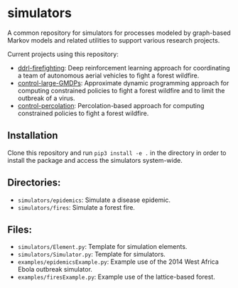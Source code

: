# simulators

A common repository for simulators for processes modeled by graph-based Markov models and related utilities to support 
various research projects. 

Current projects using this repository:
- [ddrl-firefighting](github.com/rhaksar/ddrl-firefighting): Deep reinforcement learning approach for coordinating a 
  team of autonomous aerial vehicles to fight a forest wildfire.
- [control-large-GMDPs](github.com/rhaksar/control-large-GMDPs): Approximate dynamic programming approach for computing 
  constrained policies to fight a forest wildfire and to limit the outbreak of a virus.
- [control-percolation](github.com/rhaksar/control-percolation): Percolation-based approach for computing constrained 
  policies to fight a forest wildfire. 

## Installation

Clone this repository and run `pip3 install -e .` in the directory in order to install the package and access the
simulators system-wide.

## Directories:
- `simulators/epidemics`: Simulate a disease epidemic.
- `simulators/fires`: Simulate a forest fire.

## Files:
- `simulators/Element.py`: Template for simulation elements. 
- `simulators/Simulator.py`: Template for simulators. 
- `examples/epidemicsExample.py`: Example use of the 2014 West Africa Ebola outbreak simulator.
- `examples/firesExample.py`: Example use of the lattice-based forest. 
